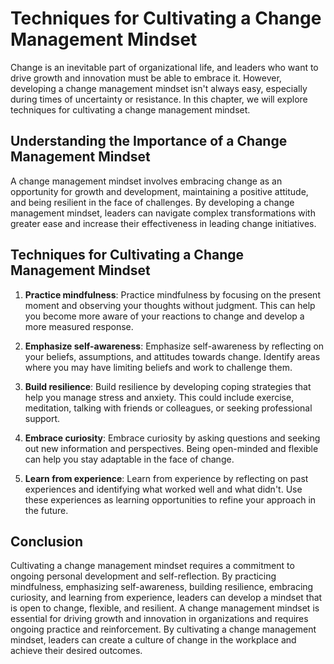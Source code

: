 Techniques for Cultivating a Change Management Mindset
=========================================================================================================

Change is an inevitable part of organizational life, and leaders who want to drive growth and innovation must be able to embrace it. However, developing a change management mindset isn't always easy, especially during times of uncertainty or resistance. In this chapter, we will explore techniques for cultivating a change management mindset.

Understanding the Importance of a Change Management Mindset
-----------------------------------------------------------

A change management mindset involves embracing change as an opportunity for growth and development, maintaining a positive attitude, and being resilient in the face of challenges. By developing a change management mindset, leaders can navigate complex transformations with greater ease and increase their effectiveness in leading change initiatives.

Techniques for Cultivating a Change Management Mindset
------------------------------------------------------

1. **Practice mindfulness**: Practice mindfulness by focusing on the present moment and observing your thoughts without judgment. This can help you become more aware of your reactions to change and develop a more measured response.

2. **Emphasize self-awareness**: Emphasize self-awareness by reflecting on your beliefs, assumptions, and attitudes towards change. Identify areas where you may have limiting beliefs and work to challenge them.

3. **Build resilience**: Build resilience by developing coping strategies that help you manage stress and anxiety. This could include exercise, meditation, talking with friends or colleagues, or seeking professional support.

4. **Embrace curiosity**: Embrace curiosity by asking questions and seeking out new information and perspectives. Being open-minded and flexible can help you stay adaptable in the face of change.

5. **Learn from experience**: Learn from experience by reflecting on past experiences and identifying what worked well and what didn't. Use these experiences as learning opportunities to refine your approach in the future.

Conclusion
----------

Cultivating a change management mindset requires a commitment to ongoing personal development and self-reflection. By practicing mindfulness, emphasizing self-awareness, building resilience, embracing curiosity, and learning from experience, leaders can develop a mindset that is open to change, flexible, and resilient. A change management mindset is essential for driving growth and innovation in organizations and requires ongoing practice and reinforcement. By cultivating a change management mindset, leaders can create a culture of change in the workplace and achieve their desired outcomes.
